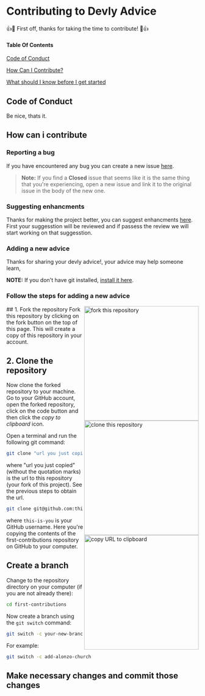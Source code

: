 # Contributing to Devly Advice

:+1::tada: First off, thanks for taking the time to contribute! :tada::+1:

#### Table Of Contents
[Code of Conduct](#code-of-conduct)

[How Can I Contribute?](#how-can-i-contribute)

[What should I know before I get started](#what-should-i-know-before-i-get-started)

## Code of Conduct
Be nice, thats it.

## How can i contribute

### Reporting a bug
If you have encountered any bug you can create a new issue [here](https://github.com/AliSinaYOusofi/quotes/issues). 
> **Note:** If you find a **Closed** issue that seems like it is the same thing that you're experiencing, open a new issue and link it to the original issue in the body of the new one.

### Suggesting enhancments
Thanks for making the project better, you can suggest enhancments [here](https://github.com/AliSinaYOusofi/quotes/issues). First your suggesstion will be reviewed and if passess the review we will start working on that suggesstion.

### Adding a new advice
Thanks for sharing your devly advice!, your advice may help someone learn,

**NOTE:** If you don't have git installed, [install it here](https://docs.github.com/en/get-started/getting-started-with-git/set-up-git).

### Follow the steps for adding a new advice

<img align="right" width="300" src="https://firstcontributions.github.io/assets/Readme/fork.png" alt="fork this repository" />
## 1. Fork the repository
Fork this repository by clicking on the fork button on the top of this page. This will create a copy of this repository in your account.

## 2. Clone the repository
<img align="right" width="300" src="https://firstcontributions.github.io/assets/Readme/clone.png" alt="clone this repository" />

Now clone the forked repository to your machine. Go to your GitHub account, open the forked repository, click on the code button and then click the _copy to clipboard_ icon.

Open a terminal and run the following git command:

```bash
git clone "url you just copied"
```

where "url you just copied" (without the quotation marks) is the url to this repository (your fork of this project). See the previous steps to obtain the url.

<img align="right" width="300" src="https://firstcontributions.github.io/assets/Readme/copy-to-clipboard.png" alt="copy URL to clipboard" />

```bash
git clone git@github.com:this-is-you/first-contributions.git
```
where `this-is-you` is your GitHub username. Here you're copying the contents of the first-contributions repository on GitHub to your computer.

## Create a branch

Change to the repository directory on your computer (if you are not already there):

```bash
cd first-contributions
```
Now create a branch using the `git switch` command:

```bash
git switch -c your-new-branch-name
```

For example:

```bash
git switch -c add-alonzo-church
```

## Make necessary changes and commit those changes

